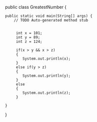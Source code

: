 
public class GreatestNumber {

	public static void main(String[] args) {
		// TODO Auto-generated method stub
		

		 int x = 101;
		 int y = 89;
		 int z = 124;
	
		 if(x > y && x > z)
	     {
		    System.out.println(x);
		 }
		 else if(y > z)
	     {
		    System.out.println(y);
		 }
		 else
		 {
		    System.out.println(z);
		 }
		 
	}

}
